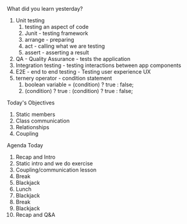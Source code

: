What did you learn yesterday?

1. Unit testing
   1. testing an aspect of code
   2. Junit - testing framework
   3. arrange - preparing
   4. act - calling what we are testing
   5. assert - asserting a result
2. QA - Quality Assurance - tests the application
3. Integration testing - testing interactions between app components
4. E2E - end to end testing - Testing user experience UX
5. ternery operator - condition statement
   1. boolean variable = (condition) ? true : false;
   2. (condition) ? true : (condition) ? true : false;


Today's Objectives

1. Static members
2. Class communication
3. Relationships
4. Coupling

Agenda Today

1. Recap and Intro
2. Static intro and we do exercise
3. Coupling/communication lesson
4. Break
5. Blackjack
6. Lunch
7. Blackjack
8. Break
9. Blackjack
10. Recap and Q&A